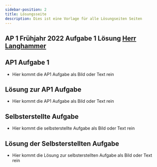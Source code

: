 ```yaml
---
sidebar-position: 2
title: Lösungsseite
description: Dies ist eine Vorlage für alle Lösungseiten Seiten
---
```


## AP 1 Frühjahr 2022 Aufgabe 1 Lösung [Herr Langhammer](../../../../user/Auszubildende%20Michel/langhammer.md)

## AP1 Aufgabe 1

- Hier kommt die AP1 Aufgabe als Bild oder Text rein

## Lösung zur AP1 Aufgabe

- Hier kommt die AP1 Aufgabe als Bild oder Text rein

## Selbsterstellte Aufgabe

- Hier kommt die selbsterstellte Aufgabe als Bild oder Text rein

## Lösung der Selbsterstellten Aufgabe

- Hier kommt die Lösung zur selbsterstellten Aufgabe als Bild oder Text rein
